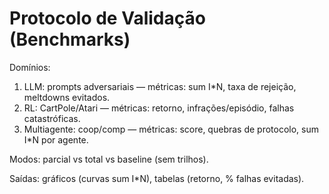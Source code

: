 # Protocolo de Validação (Benchmarks)

Domínios:
1) LLM: prompts adversariais — métricas: sum I*N, taxa de rejeição, meltdowns evitados.
2) RL: CartPole/Atari — métricas: retorno, infrações/episódio, falhas catastróficas.
3) Multiagente: coop/comp — métricas: score, quebras de protocolo, sum I*N por agente.

Modos: parcial vs total vs baseline (sem trilhos).

Saídas: gráficos (curvas sum I*N), tabelas (retorno, % falhas evitadas).
